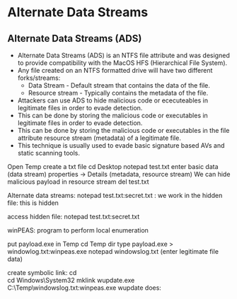 # Alternate Data Streams
## Alternate Data Streams (ADS)
- Alternate Data Streams (ADS) is an NTFS file attribute and was designed to provide compatibility with the MacOS HFS (Hierarchical File System).
- Any file created on an NTFS formatted drive will have two different forks/streams:
  - Data Stream - Default stream that contains the data of the file.
  - Resource stream - Typically contains the metadata of the file.
- Attackers can use ADS to hide malicious code or ececuteables in legitimate files in order to evade detection.
- This can be done by storing the malicious code or executables in legitimate files in order to evade detection.
- This can be done by storing the malicious code or executables in the file attribute resource stream (metadata) of a legitimate file.
- This technique is usually used to evade basic signature based AVs and static scanning tools.

Open Temp
create a txt file
cd Desktop
  notepad test.txt
  enter basic data (data stream)
  properties -> Details (metadata, resource stream) 
  We can hide malicious payload in resource stream
  del test.txt

  Alternate data streams:
  notepad test.txt:secret.txt : we work in the hidden file: this is hidden

  access hidden file: notepad test.txt:secret.txt

winPEAS: program to perform local enumeration

  put payload.exe in Temp
  cd Temp
  dir
  type payload.exe > windowlog.txt:winpeas.exe
  notepad windowslog.txt (enter legitimate file data)

  create symbolic link: 
  cd \
  cd Windows\System32
  mklink wupdate.exe C:\Temp\windowslog.txt:winpeas.exe
  wupdate does: 
  
